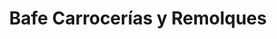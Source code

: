 ---
title: "Bafe Carrocerías y Remolques"
url: /hinojosa-del-duque/bafe-carrocerias-y-remolques/
shop: caravana
---